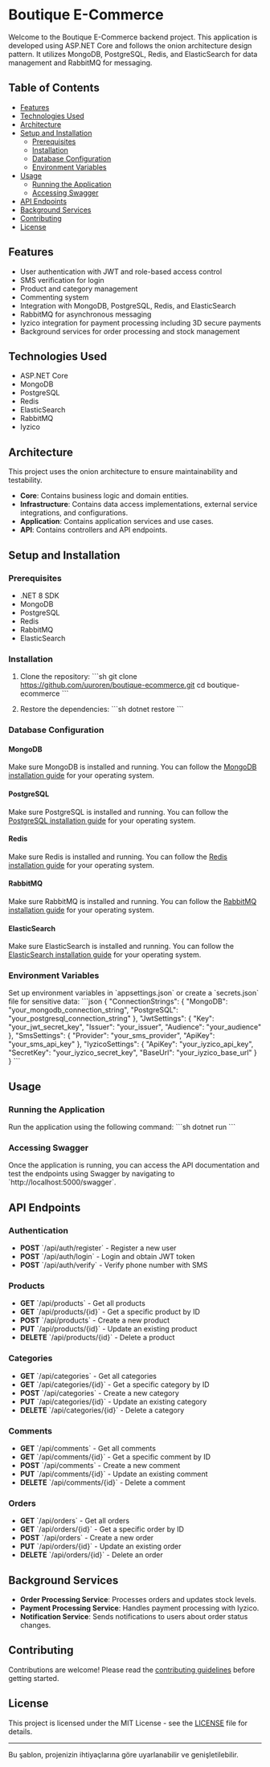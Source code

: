 
# Boutique E-Commerce

Welcome to the Boutique E-Commerce backend project. This application is developed using ASP.NET Core and follows the onion architecture design pattern. It utilizes MongoDB, PostgreSQL, Redis, and ElasticSearch for data management and RabbitMQ for messaging.

## Table of Contents

- [Features](#features)
- [Technologies Used](#technologies-used)
- [Architecture](#architecture)
- [Setup and Installation](#setup-and-installation)
  - [Prerequisites](#prerequisites)
  - [Installation](#installation)
  - [Database Configuration](#database-configuration)
  - [Environment Variables](#environment-variables)
- [Usage](#usage)
  - [Running the Application](#running-the-application)
  - [Accessing Swagger](#accessing-swagger)
- [API Endpoints](#api-endpoints)
- [Background Services](#background-services)
- [Contributing](#contributing)
- [License](#license)

## Features

- User authentication with JWT and role-based access control
- SMS verification for login
- Product and category management
- Commenting system
- Integration with MongoDB, PostgreSQL, Redis, and ElasticSearch
- RabbitMQ for asynchronous messaging
- Iyzico integration for payment processing including 3D secure payments
- Background services for order processing and stock management

## Technologies Used

- ASP.NET Core
- MongoDB
- PostgreSQL
- Redis
- ElasticSearch
- RabbitMQ
- Iyzico

## Architecture

This project uses the onion architecture to ensure maintainability and testability.

- **Core**: Contains business logic and domain entities.
- **Infrastructure**: Contains data access implementations, external service integrations, and configurations.
- **Application**: Contains application services and use cases.
- **API**: Contains controllers and API endpoints.

## Setup and Installation

### Prerequisites

- .NET 8 SDK
- MongoDB
- PostgreSQL
- Redis
- RabbitMQ
- ElasticSearch

### Installation

1. Clone the repository:
   \`\`\`sh
   git clone https://github.com/uuroren/boutique-ecommerce.git
   cd boutique-ecommerce
   \`\`\`

2. Restore the dependencies:
   \`\`\`sh
   dotnet restore
   \`\`\`

### Database Configuration

#### MongoDB

Make sure MongoDB is installed and running. You can follow the [MongoDB installation guide](https://docs.mongodb.com/manual/installation/) for your operating system.

#### PostgreSQL

Make sure PostgreSQL is installed and running. You can follow the [PostgreSQL installation guide](https://www.postgresql.org/download/) for your operating system.

#### Redis

Make sure Redis is installed and running. You can follow the [Redis installation guide](https://redis.io/download) for your operating system.

#### RabbitMQ

Make sure RabbitMQ is installed and running. You can follow the [RabbitMQ installation guide](https://www.rabbitmq.com/download.html) for your operating system.

#### ElasticSearch

Make sure ElasticSearch is installed and running. You can follow the [ElasticSearch installation guide](https://www.elastic.co/guide/en/elasticsearch/reference/current/install-elasticsearch.html) for your operating system.

### Environment Variables

Set up environment variables in \`appsettings.json\` or create a \`secrets.json\` file for sensitive data:
\`\`\`json
{
  "ConnectionStrings": {
    "MongoDB": "your_mongodb_connection_string",
    "PostgreSQL": "your_postgresql_connection_string"
  },
  "JwtSettings": {
    "Key": "your_jwt_secret_key",
    "Issuer": "your_issuer",
    "Audience": "your_audience"
  },
  "SmsSettings": {
    "Provider": "your_sms_provider",
    "ApiKey": "your_sms_api_key"
  },
  "IyzicoSettings": {
    "ApiKey": "your_iyzico_api_key",
    "SecretKey": "your_iyzico_secret_key",
    "BaseUrl": "your_iyzico_base_url"
  }
}
\`\`\`

## Usage

### Running the Application

Run the application using the following command:
\`\`\`sh
dotnet run
\`\`\`

### Accessing Swagger

Once the application is running, you can access the API documentation and test the endpoints using Swagger by navigating to \`http://localhost:5000/swagger\`.

## API Endpoints

### Authentication

- **POST** \`/api/auth/register\` - Register a new user
- **POST** \`/api/auth/login\` - Login and obtain JWT token
- **POST** \`/api/auth/verify\` - Verify phone number with SMS

### Products

- **GET** \`/api/products\` - Get all products
- **GET** \`/api/products/{id}\` - Get a specific product by ID
- **POST** \`/api/products\` - Create a new product
- **PUT** \`/api/products/{id}\` - Update an existing product
- **DELETE** \`/api/products/{id}\` - Delete a product

### Categories

- **GET** \`/api/categories\` - Get all categories
- **GET** \`/api/categories/{id}\` - Get a specific category by ID
- **POST** \`/api/categories\` - Create a new category
- **PUT** \`/api/categories/{id}\` - Update an existing category
- **DELETE** \`/api/categories/{id}\` - Delete a category

### Comments

- **GET** \`/api/comments\` - Get all comments
- **GET** \`/api/comments/{id}\` - Get a specific comment by ID
- **POST** \`/api/comments\` - Create a new comment
- **PUT** \`/api/comments/{id}\` - Update an existing comment
- **DELETE** \`/api/comments/{id}\` - Delete a comment

### Orders

- **GET** \`/api/orders\` - Get all orders
- **GET** \`/api/orders/{id}\` - Get a specific order by ID
- **POST** \`/api/orders\` - Create a new order
- **PUT** \`/api/orders/{id}\` - Update an existing order
- **DELETE** \`/api/orders/{id}\` - Delete an order

## Background Services

- **Order Processing Service**: Processes orders and updates stock levels.
- **Payment Processing Service**: Handles payment processing with Iyzico.
- **Notification Service**: Sends notifications to users about order status changes.

## Contributing

Contributions are welcome! Please read the [contributing guidelines](CONTRIBUTING.md) before getting started.

## License

This project is licensed under the MIT License - see the [LICENSE](LICENSE) file for details.

---

Bu şablon, projenizin ihtiyaçlarına göre uyarlanabilir ve genişletilebilir.
